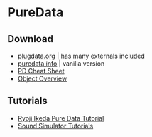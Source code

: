 # PureData

## Download
- [plugdata.org](https://plugdata.org/) | has many externals included
- [puredata.info](https://puredata.info/) | vanilla version
- [PD Cheat Sheet](https://marshallheiser.com/wp-content/uploads/2018/06/pd-refcard.pdf)
- [Object Overview](https://pd.iem.sh/objects/)

## Tutorials
- [Ryoji Ikeda Pure Data Tutorial](https://www.youtube.com/watch?v=CLddxGIlVPU)
- [Sound Simulator Tutorials](https://www.youtube.com/@SoundSimulator)